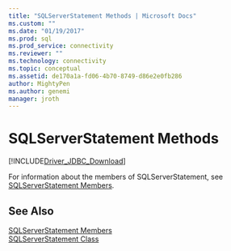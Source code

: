 ```yaml
---
title: "SQLServerStatement Methods | Microsoft Docs"
ms.custom: ""
ms.date: "01/19/2017"
ms.prod: sql
ms.prod_service: connectivity
ms.reviewer: ""
ms.technology: connectivity
ms.topic: conceptual
ms.assetid: de170a1a-fd06-4b70-8749-d86e2e0fb286
author: MightyPen
ms.author: genemi
manager: jroth
---
```

# SQLServerStatement Methods
[!INCLUDE[Driver_JDBC_Download](../../../includes/driver_jdbc_download.md)]

  For information about the members of SQLServerStatement, see [SQLServerStatement Members](../../../connect/jdbc/reference/sqlserverstatement-members.md).  
  
## See Also  
 [SQLServerStatement Members](../../../connect/jdbc/reference/sqlserverstatement-members.md)   
 [SQLServerStatement Class](../../../connect/jdbc/reference/sqlserverstatement-class.md)  
  
  
